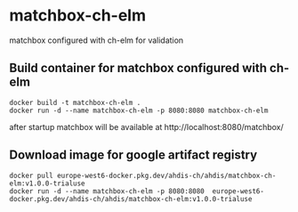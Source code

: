 # matchbox-ch-elm
matchbox configured with ch-elm for validation
## Build container for matchbox configured with ch-elm

```
docker build -t matchbox-ch-elm .
docker run -d --name matchbox-ch-elm -p 8080:8080 matchbox-ch-elm
```

after startup matchbox will be available at
http://localhost:8080/matchbox/


## Download image for google artifact registry

```
docker pull europe-west6-docker.pkg.dev/ahdis-ch/ahdis/matchbox-ch-elm:v1.0.0-trialuse
docker run -d --name matchbox-ch-elm -p 8080:8080  europe-west6-docker.pkg.dev/ahdis-ch/ahdis/matchbox-ch-elm:v1.0.0-trialuse
```